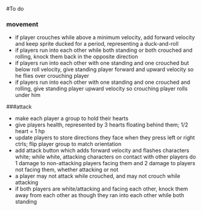 #To do
### movement
* if player crouches while above a minimum velocity, add forward velocity and keep sprite ducked for a period, representing a duck-and-roll
* if players run into each other while both standing or both crouched and rolling, knock them back in the opposite direction
* if players run into each other with one standing and one crouched but below roll velocity, give standing player forward and upward velocity so he flies over crouching player
* if players run into each other with one standing and one crouched and rolling, give standing player upward velocity so crouching player rolls under him

###attack
* make each player a group to hold their hearts
* give players health, represented by 3 hearts floating behind them; 1/2 heart = 1 hp
* update players to store directions they face when they press left or right ctrls; flip player group to match orientation
* add attack button which adds forward velocity and flashes characters white; while white, attacking characters on contact with other players do 1 damage to non-attacking players facing them and 2 damage to players not facing them, whether attacking or not
* a player may not attack while crouched, and may not crouch while attacking
* if both players are white/attacking and facing each other, knock them away from each other as though they ran into each other while both standing